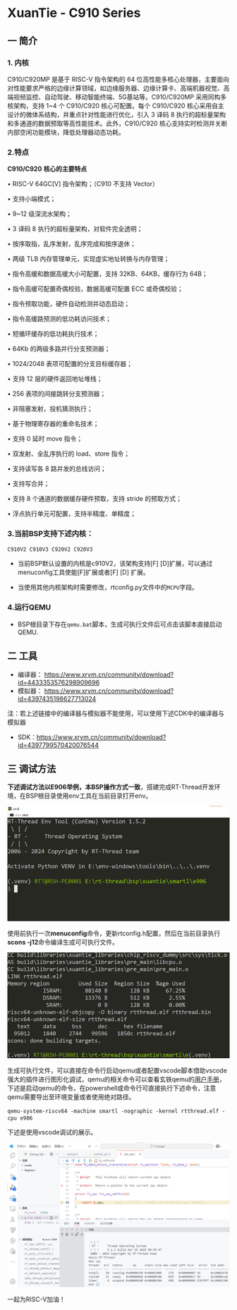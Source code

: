 # XuanTie - C910 Series

## 一 简介

### 1. 内核

C910/C920MP 是基于 RISC-V 指令架构的 64 位高性能多核心处理器，主要面向对性能要求严格的边缘计算领域，如边缘服务器、边缘计算卡、高端机器视觉、高端视频监控、自动驾驶、移动智能终端、5G基站等。C910/C920MP 采用同构多核架构，支持 1~4 个 C910/C920 核心可配置。每个 C910/C920 核心采用自主设计的微体系结构，并重点针对性能进行优化，引入 3 译码 8 执行的超标量架构和多通道的数据预取等高性能技术。此外，C910/C920 核心支持实时检测并关断内部空闲功能模块，降低处理器动态功耗。

### 2.特点

**C910/C920** **核心的主要特点**

• RISC-V 64GC[V] 指令架构；（C910 不支持 Vector）

• 支持小端模式；

• 9~12 级深流水架构；

• 3 译码 8 执行的超标量架构，对软件完全透明；

• 按序取指，乱序发射，乱序完成和按序退休；

• 两级 TLB 内存管理单元，实现虚实地址转换与内存管理；

• 指令高缓和数据高缓大小可配置，支持 32KB、64KB，缓存行为 64B；

• 指令高缓可配置奇偶校验，数据高缓可配置 ECC 或奇偶校验；

• 指令预取功能，硬件自动检测并动态启动；

• 指令高缓路预测的低功耗访问技术；

• 短循环缓存的低功耗执行技术；

• 64Kb 的两级多路并行分支预测器；

• 1024/2048 表项可配置的分支目标缓存器；

• 支持 12 层的硬件返回地址堆栈；

• 256 表项的间接跳转分支预测器；

• 非阻塞发射，投机猜测执行；

• 基于物理寄存器的重命名技术；

• 支持 0 延时 move 指令；

• 双发射、全乱序执行的 load、store 指令；

• 支持读写各 8 路并发的总线访问；

• 支持写合并；

• 支持 8 个通道的数据缓存硬件预取，支持 stride 的预取方式；

• 浮点执行单元可配置，支持半精度、单精度；

### 3.当前BSP支持下述内核：

```asciiarmor
C910V2 C910V3 C920V2 C920V3 
```

- 当前BSP默认设置的内核是c910V2，该架构支持[F] [D]扩展，可以通过menuconfig工具使能[F]扩展或者[F] [D] 扩展。

- 当使用其他内核架构时需要修改，rtconfig.py文件中的`MCPU`字段。

### 4.运行QEMU

- BSP根目录下存在`qemu.bat`脚本，生成可执行文件后可点击该脚本直接启动QEMU.

## 二 工具

- 编译器： https://www.xrvm.cn/community/download?id=4433353576298909696
- 模拟器： https://www.xrvm.cn/community/download?id=4397435198627713024

注：若上述链接中的编译器与模拟器不能使用，可以使用下述CDK中的编译器与模拟器

- SDK：https://www.xrvm.cn/community/download?id=4397799570420076544

## 三 调试方法

**下述调试方法以E906举例，本BSP操作方式一致**，搭建完成RT-Thread开发环境，在BSP根目录使用env工具在当前目录打开env。

![](figures/1.env.png)

使用前执行一次**menuconfig**命令，更新rtconfig.h配置，然后在当前目录执行**scons -j12**命令编译生成可可执行文件。

<img src="figures/2.scons.png" alt="env" style="zoom: 95%;" />

生成可执行文件，可以直接在命令行启动qemu或者配置vscode脚本借助vscode强大的插件进行图形化调试，qemu的相关命令可以查看玄铁qemu的[用户手册](https://www.xrvm.cn/community/download?id=4397435198627713024)，下述是启动qemu的命令，在powershell或命令行可直接执行下述命令，注意qemu需要导出至环境变量或者使用绝对路径。

```shell
qemu-system-riscv64 -machine smartl -nographic -kernel rtthread.elf -cpu e906
```

下述是使用vscode调试的展示。

<img src="figures/3.vscode.png" alt="env" style="zoom: 63%;" />

一起为RISC-V加油！